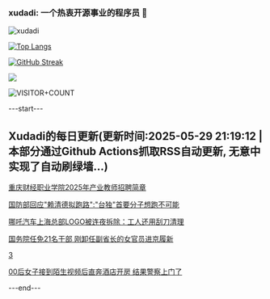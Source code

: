### xudadi: 一个热衷开源事业的程序员 👋

![xudadi](https://github-readme-stats-git-masterorgs-github-readme-stats-team.vercel.app/api?username=xudadi)

[![Top Langs](https://github-readme-stats.vercel.app/api/top-langs/?username=xudadi)](https://github.com/anuraghazra/github-readme-stats)

[![GitHub Streak](https://streak-stats.demolab.com?user=xudadi&locale=zh_Hans)](https://git.io/streak-stats)

![](https://raw.githubusercontent.com/xudadi/xudadi/main/assets/github-contribution-grid-snake.svg)

![VISITOR+COUNT](https://komarev.com/ghpvc/?username=xudadi&label=VISITOR+COUNT)


---start---

## Xudadi的每日更新(更新时间:2025-05-29 21:19:12 | 本部分通过Github Actions抓取RSS自动更新, 无意中实现了自动刷绿墙...)

[重庆财经职业学院2025年产业教师招聘简章](https://www.gongkaoleida.com/article/2423986)

[国防部回应"赖清德拟跑路":"台独"首要分子想跑不可能](https://m.163.com/news/article/K0OF98L805129QAF.html)

[哪吒汽车上海总部LOGO被连夜拆除：工人还用刮刀清理](https://m.163.com/news/article/K0O3S2DH0530RMGL.html)

[国务院任免21名干部 刚卸任副省长的女官员进京履新](https://m.163.com/news/article/K0OCFL7A055040N3.html)

[3](https://m.163.com/touch/news/sub/domestic)

[00后女子接到陌生视频后直奔酒店开房 结果警察上门了](https://m.163.com/news/article/K0O5SQDI053469LG.html)

---end---
